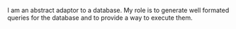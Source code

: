 I am an abstract adaptor to a database. My role is to generate well formated queries for the database and to provide a way to execute them.